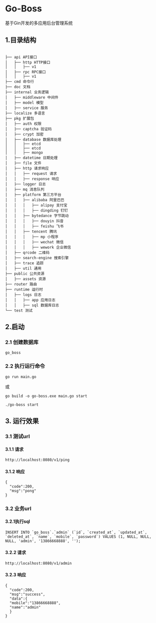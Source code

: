 # Go-Boss
基于Gin开发的多应用后台管理系统

## 1.目录结构
<pre><code>
├── api API接口
│   ├── http HTTP接口
│   │   ├── v1
│   ├── rpc RPC接口
│   │   ├── v1
├── cmd 命令行
├── doc 文档
├── internal 业务逻辑
│   ├── middleware 中间件
│   ├── model 模型
│   ├── service 服务
├── localize 多语言
├── pkg 扩展包
│   ├── auth 权限
│   ├── captcha 验证码
│   ├── crypt 加密
│   ├── database 数据库处理
│   │   ├── etcd
│   │   ├── etcd
│   │   ├── mongo
│   ├── datetime 日期处理
│   ├── file 文件
│   ├── http 请求响应
│   │   ├── request 请求
│   │   ├── response 响应
│   ├── logger 日志
│   ├── mq 消息队列
│   ├── platform 第三方平台
│   │   ├── alibaba 阿里巴巴
│   │   │   ├── alipay 支付宝
│   │   │   ├── dingding 钉钉
│   │   ├── bytedance 字节跳动
│   │   │   ├── douyin 抖音
│   │   │   ├── feishu 飞书
│   │   ├── tencent 腾讯
│   │   │   ├── mp 小程序
│   │   │   ├── wechat 微信
│   │   │   ├── wework 企业微信
│   ├── qrcode 二维码
│   ├── search-engine 搜索引擎
│   ├── trace 追踪
│   ├── util 通用
├── public 公共资源
│   ├── assets 资源
├── router 路由
├── runtime 运行时
│   ├── logs 日志
│   │   ├── app 应用日志
│   │   ├── sql 数据库日志
└── test 测试
</code></pre>


## 2.启动

### 2.1 创建数据库
```
go_boss
```
### 2.2 执行运行命令
```
go run main.go
```
或
```
go build -o go-boss.exe main.go start
```
```
./go-boss start
```

## 3. 运行效果

### 3.1 测试url
#### 3.1.1 请求
```
http://localhost:8080/v1/ping
```
#### 3.1.2 响应
```
{
  "code":200,
  "msg":"pong"
}
```
### 3.2 业务url
#### 3.2.1执行sql
```
INSERT INTO `go_boss`.`admin` (`id`, `created_at`, `updated_at`, `deleted_at`, `name`, `mobile`, `password`) VALUES (1, NULL, NULL, NULL, 'admin', '13866668888', '');
```
#### 3.2.2 请求
```
http://localhost:8080/v1/admin
```
#### 3.2.3 响应
```
{
  "code":200,
  "msg":"success",
  "data":{
  "mobile":"13866668888",
  "name":"admin"
  }
}
```




